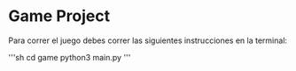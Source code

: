 # Game Project

Para correr el juego debes correr las siguientes instrucciones en la terminal:

'''sh
cd game
python3 main.py
'''

